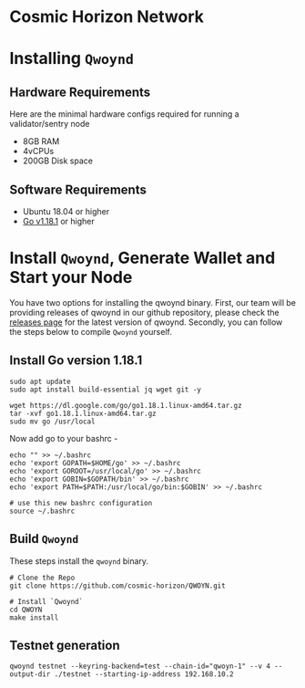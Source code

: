 # Cosmic Horizon Network

# Installing `Qwoynd`

## Hardware Requirements

Here are the minimal hardware configs required for running a validator/sentry node

- 8GB RAM
- 4vCPUs
- 200GB Disk space

## Software Requirements

- Ubuntu 18.04 or higher
- [Go v1.18.1](https://golang.org/doc/install) or higher

# Install `Qwoynd`, Generate Wallet and Start your Node

You have two options for installing the qwoynd binary. First, our team will be providing releases of qwoynd in our github repository, please check the [releases page](https://github.com/cosmic-horizon/qwoyn/releases) for the latest version of qwoynd. Secondly, you can follow the steps below to compile `Qwoynd` yourself.

## Install Go version 1.18.1

```
sudo apt update
sudo apt install build-essential jq wget git -y

wget https://dl.google.com/go/go1.18.1.linux-amd64.tar.gz
tar -xvf go1.18.1.linux-amd64.tar.gz
sudo mv go /usr/local
```

Now add go to your bashrc -

```
echo "" >> ~/.bashrc
echo 'export GOPATH=$HOME/go' >> ~/.bashrc
echo 'export GOROOT=/usr/local/go' >> ~/.bashrc
echo 'export GOBIN=$GOPATH/bin' >> ~/.bashrc
echo 'export PATH=$PATH:/usr/local/go/bin:$GOBIN' >> ~/.bashrc

# use this new bashrc configuration
source ~/.bashrc
```

## Build `Qwoynd`

These steps install the `qwoynd` binary.

```
# Clone the Repo
git clone https://github.com/cosmic-horizon/QWOYN.git

# Install `Qwoynd`
cd QWOYN
make install
```

## Testnet generation

```
qwoynd testnet --keyring-backend=test --chain-id="qwoyn-1" --v 4 --output-dir ./testnet --starting-ip-address 192.168.10.2
```
